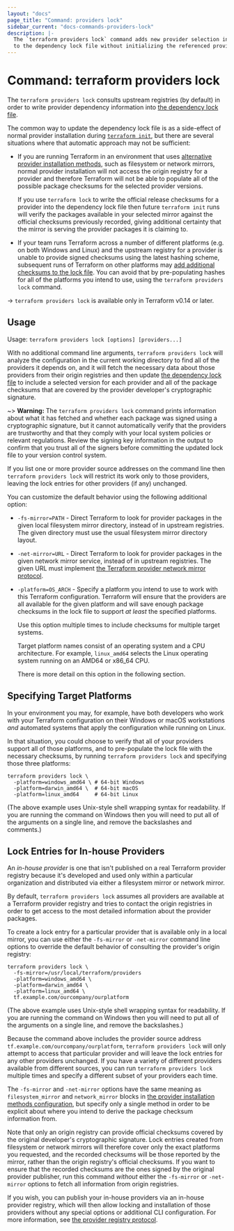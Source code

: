 ```yaml
---
layout: "docs"
page_title: "Command: providers lock"
sidebar_current: "docs-commands-providers-lock"
description: |-
  The `terraform providers lock` command adds new provider selection information
  to the dependency lock file without initializing the referenced providers.
---
```


# Command: terraform providers lock

The `terraform providers lock` consults upstream registries (by default) in
order to write provider dependency information into
[the dependency lock file](/docs/configuration/dependency-lock.html).

The common way to update the dependency lock file is as a side-effect of normal
provider installation during
[`terraform init`](../init.html), but there are several situations where that
automatic approach may not be sufficient:

* If you are running Terraform in an environment that uses
  [alternative provider installation methods](../cli-config.html#provider-installation),
  such as filesystem or network mirrors, normal provider installation will not
  access the origin registry for a provider and therefore Terraform will not
  be able to populate all of the possible package checksums for the selected
  provider versions.

    If you use `terraform lock` to write the official release checksums for a
    provider into the dependency lock file then future `terraform init` runs
    will verify the packages available in your selected mirror against the
    official checksums previously recorded, giving additional certainty that
    the mirror is serving the provider packages it is claiming to.

* If your team runs Terraform across a number of different platforms (e.g.
  on both Windows and Linux) and the upstream registry for a provider is unable
  to provide signed checksums using the latest hashing scheme, subsequent runs
  of Terraform on other platforms may
  [add additional checksums to the lock file](/docs/configuration/dependency-lock.html#new-provider-package-checksums).
  You can avoid that by pre-populating hashes for all of the platforms you
  intend to use, using the `terraform providers lock` command.

-> `terraform providers lock` is available only in Terraform v0.14 or later.

## Usage

Usage: `terraform providers lock [options] [providers...]`

With no additional command line arguments, `terraform providers lock` will
analyze the configuration in the current working directory to find all of
the providers it depends on, and it will fetch the necessary data about those
providers from their origin registries and then update
[the dependency lock file](/docs/configuration/dependency-lock.html) to
include a selected version for each provider and all of the package checksums
that are covered by the provider developer's cryptographic signature.

~> **Warning:** The `terraform providers lock` command prints information
   about what it has fetched and whether each package was signed using a
   cryptographic signature, but it cannot automatically verify that the
   providers are trustworthy and that they comply with your local system
   policies or relevant regulations. Review the signing key information
   in the output to confirm that you trust all of the signers before committing
   the updated lock file to your version control system.

If you list one or more provider source addresses on the command line then
`terraform providers lock` will restrict its work only to those providers,
leaving the lock entries for other providers (if any) unchanged.

You can customize the default behavior using the following additional option:

* `-fs-mirror=PATH` - Direct Terraform to look for provider packages in the
  given local filesystem mirror directory, instead of in upstream registries.
  The given directory must use the usual filesystem mirror directory layout.

* `-net-mirror=URL` - Direct Terraform to look for provider packages in the
  given network mirror service, instead of in upstream registries. The
  given URL must implement
  [the Terraform provider network mirror protocol](/docs/internals/provider-network-mirror-protocol.html).

* `-platform=OS_ARCH` - Specify a platform you intend to use to work with this
  Terraform configuration. Terraform will ensure that the providers are all
  available for the given platform and will save enough package checksums in
  the lock file to support _at least_ the specified platforms.
  
    Use this option multiple times to include checksums for multiple target
    systems.

    Target platform names consist of an operating system and a CPU
    architecture. For example, `linux_amd64` selects the Linux operating system
    running on an AMD64 or x86_64 CPU.

    There is more detail on this option in the following section.

## Specifying Target Platforms

In your environment you may, for example, have both developers who work with
your Terraform configuration on their Windows or macOS workstations _and_
automated systems that apply the configuration while running on Linux.

In that situation, you could choose to verify that all of your providers support
all of those platforms, and to pre-populate the lock file with the necessary
checksums, by running `terraform providers lock` and specifying those three
platforms:

```
terraform providers lock \
  -platform=windows_amd64 \ # 64-bit Windows
  -platform=darwin_amd64 \  # 64-bit macOS
  -platform=linux_amd64     # 64-bit Linux
```

(The above example uses Unix-style shell wrapping syntax for readability. If
you are running the command on Windows then you will need to put all of the
arguments on a single line, and remove the backslashes and comments.)

## Lock Entries for In-house Providers

An _in-house provider_ is one that isn't published on a real Terraform provider
registry because it's developed and used only within a particular organization and
distributed via either a filesystem mirror or network mirror.

By default, `terraform providers lock` assumes all providers are available
at a Terraform provider registry and tries to contact the origin registries
in order to get access to the most detailed information about the provider
packages.

To create a lock entry for a particular provider that is available only in a
local mirror, you can use either the `-fs-mirror` or `-net-mirror` command
line options to override the default behavior of consulting the provider's
origin registry:

```
terraform providers lock \
  -fs-mirror=/usr/local/terraform/providers
  -platform=windows_amd64 \
  -platform=darwin_amd64 \
  -platform=linux_amd64 \
  tf.example.com/ourcompany/ourplatform
```

(The above example uses Unix-style shell wrapping syntax for readability. If
you are running the command on Windows then you will need to put all of the
arguments on a single line, and remove the backslashes.)

Because the command above includes the provider source address
`tf.example.com/ourcompany/ourplatform`, `terraform providers lock` will only
attempt to access that particular provider and will leave the lock entries
for any other providers unchanged. If you have a variety of different providers
available from different sources, you can run `terraform providers lock`
multiple times and specify a different subset of your providers each time.

The `-fs-mirror` and `-net-mirror` options have the same meaning as
`filesystem_mirror` and `network_mirror` blocks in
[the provider installation methods configuration](../cli-config.html#provider-installation),
but specify only a single method in order to be explicit about where you
intend to derive the package checksum information from.

Note that only an origin registry can provide official checksums covered by
the original developer's cryptographic signature. Lock entries created from
filesystem or network mirrors will therefore cover only the exact platforms
you requested, and the recorded checksums will be those reported by the
mirror, rather than the origin registry's official checksums. If you want
to ensure that the recorded checksums are the ones signed by the original
provider publisher, run this command _without_ either the `-fs-mirror` or
`-net-mirror` options to fetch all information from origin registries.

If you wish, you can publish your in-house providers via an in-house provider
registry, which will then allow locking and installation of those providers
without any special options or additional CLI configuration. For more
information, see
[the provider registry protocol](/docs/internals/provider-registry-protocol.html).
